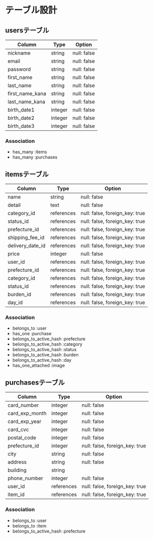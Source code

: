 # テーブル設計

## usersテーブル

|   Column        |   Type   |   Option    |
| --------------- | -------- | ----------- |
| nickname        | string   | null: false |
| email           | string   | null: false |
| password        | string   | null: false |
| first_name      | string   | null: false |
| last_name       | string   | null: false |
| first_name_kana | string   | null: false |
| last_name_kana  | string   | null: false |
| birth_date1     | integer  | null: false |
| birth_date2     | integer  | null: false |
| birth_date3     | integer  | null: false |


### Association

- has_many :items
- has_many :purchases

## itemsテーブル

|   Column        |   Type      |   Option                       |
| --------------- | ----------- | ------------------------------ |
| name            | string      | null: false                    |
| detail          | text        | null: false                    |
| category_id     | references  | null: false, foreign_key: true |
| status_id       | references  | null: false, foreign_key: true |
| prefecture_id   | references  | null: false, foreign_key: true |
| shipping_fee_id | references  | null: false, foreign_key: true |
| delivery_date_id| references  | null: false, foreign_key: true |
| price           | integer     | null: false                    |
| user_id         | references  | null: false, foreign_key: true |
| prefecture_id   | references  | null: false, foreign_key: true |
| category_id     | references  | null: false, foreign_key: true |
| status_id       | references  | null: false, foreign_key: true |
| burden_id       | references  | null: false, foreign_key: true |
| day_id          | references  | null: false, foreign_key: true |

### Association

- belongs_to :user
- has_one :purchase
- belongs_to_active_hash :prefecture
- belongs_to_active_hash :category
- belongs_to_active_hash :status
- belongs_to_active_hash :burden
- belongs_to_active_hash :day
- has_one_attached :image

## purchasesテーブル

|   Column        |   Type   |   Option                           |
| --------------- | -------- | ---------------------------------- |
| card_number     | integer   | null: false                       |
| card_exp_month  | integer   | null: false                       |
| card_exp_year   | integer   | null: false                       |
| card_cvc        | integer   | null: false                       |
| postal_code     | integer   | null: false                       |
| prefecture_id   | integer   | null: false, foreign_key: true    |
| city            | string    | null: false                       |
| address         | string    | null: false                       |
| building        | string    |                                   |
| phone_number    | integer   |null: false                        |
| user_id         | references| null: false, foreign_key: true    |
| item_id         | references| null: false, foreign_key: true    |

### Association
- belongs_to :user
- belongs_to :item
- belongs_to_active_hash :prefecture